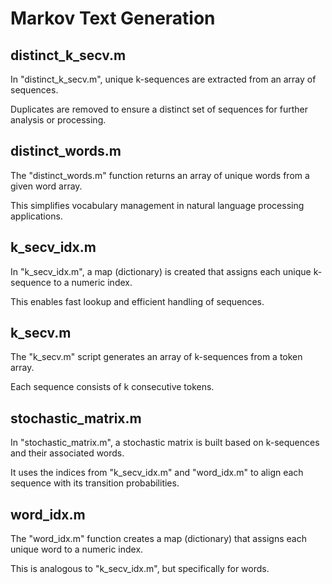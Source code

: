 # Markov Text Generation

## distinct_k_secv.m

In "distinct_k_secv.m", unique k-sequences are extracted from an array of sequences.  

Duplicates are removed to ensure a distinct set of sequences for further analysis or processing.  


## distinct_words.m

The "distinct_words.m" function returns an array of unique words from a given word array.  

This simplifies vocabulary management in natural language processing applications.  


## k_secv_idx.m

In "k_secv_idx.m", a map (dictionary) is created that assigns each unique k-sequence to a numeric index.  

This enables fast lookup and efficient handling of sequences.  


## k_secv.m

The "k_secv.m" script generates an array of k-sequences from a token array.  

Each sequence consists of k consecutive tokens.  


## stochastic_matrix.m

In "stochastic_matrix.m", a stochastic matrix is built based on k-sequences and their associated words.  

It uses the indices from "k_secv_idx.m" and "word_idx.m" to align each sequence with its transition probabilities.  


## word_idx.m

The "word_idx.m" function creates a map (dictionary) that assigns each unique word to a numeric index.  

This is analogous to "k_secv_idx.m", but specifically for words.  
